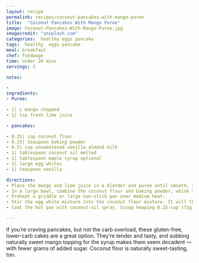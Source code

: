 ```yaml
---
layout: recipe
permalink: recipes/coconut-pancakes-with-mango-puree
title:  "Coconut Pancakes With Mango Puree"
image: Coconut-Pancakes-With-Mango-Puree.jpg
imagecredit: "unsplash.com"
categories:  healthy eggs pancake
tags:  healthy  eggs pancake
meal: breakfast
chef: foodwage
time: under 20 mins
servings: 2

notes:

- 
ingredients:
- Puree:

- 1| c mango chopped
- 1| tsp fresh lime juice

- pancakes:

- 0.25| cup coconut flour
- 0.25| teaspoon baking powder
- 0.5| cup unsweetened vanilla almond milk
- 1| tablespoon coconut oil melted
- 1| tablespoon maple syrup optional
- 3| large egg whites
- 1| teaspoon vanilla

directions:
- Place the mango and lime juice in a blender and puree until smooth, scraping sides and repeating as needed. Pour into a small bowl.
- In a large bowl, combine the coconut flour and baking powder, whisk to combine. In a medium bowl, combine the almond milk, coconut oil, maple syrup, egg whites and vanilla and whisk vigorously for 1 minute to really incorporate the egg whites.
- Preheat a griddle or large non-stick pan over medium heat.
- Stir the egg white mixture into the coconut flour mixture. It will thicken as you stir. When well-mixed, it should be pourable but thick. If it is too thick, stir in another tablespoon of almond milk.
- Coat the hot pan with coconut-oil spray. Scoop heaping 0.25-cup (72g) portions and drop on the oiled pan, spreading into 4-inch rounds. Cook for about 2–3 minutes on the first side, until the edges look cooked and the top is bubbly. Carefully turn the cakes and cook for another 2 minutes, until puffed in the center and cooked through.

---
```


If you’re craving pancakes, but not the carb overload, these gluten-free, lower-carb cakes are a great option. They’re tender and tasty, and subbing naturally sweet mango topping for the syrup makes them seem decadent — with fewer grams of added sugar. Coconut flour is naturally sweet-tasting, too.
